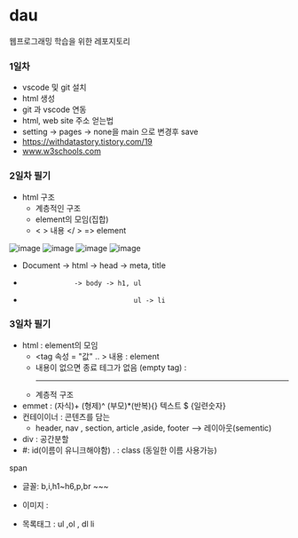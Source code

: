 # dau
웹프로그래밍 학습을 위한 레포지토리

### 1일차
- vscode 및 git 설치
- html 생성
- git 과 vscode 연동
- html, web site 주소 얻는법
- setting -> pages -> none을 main 으로 변경후 save
- https://withdatastory.tistory.com/19
- www.w3schools.com
### 2일차 필기
- html 구조
  - 계층적인 구조
  - element의 모임(집합)
  - < > 내용 </ > => element

![image](https://user-images.githubusercontent.com/97490561/190095663-9605aacb-d24d-42ba-8e50-23b6a9f5fa3f.png)
![image](https://user-images.githubusercontent.com/97490561/190095700-ac93137c-e7de-4060-95e9-c2590e9f455c.png)
![image](https://user-images.githubusercontent.com/97490561/190095831-4f91d8fa-ef5b-4049-88cd-e64996b7df7c.png)
![image](https://user-images.githubusercontent.com/97490561/190096523-26161330-c0b0-4289-bba8-348a7e6f0c7f.png)

- Document -> html -> head -> meta, title
-                  -> body -> h1, ul
-                                 ul -> li
### 3일차 필기
- html : element의 모임
  - <tag 속성 = "값" .. > 내용 </tag> : element
  - 내용이 없으면 종료 테그가 없음 (empty tag) : <br> <hr> <img><meta>
  - 계층적 구조
- emmet : (자식)+ (형제)^ (부모)*(반복){} 텍스트 $ {일련숫자}
- 컨테이이너 : 콘텐츠를 담는
  - header, nav , section, article ,aside, footer --> 레이아웃(sementic)
- div : 공간분할
- #: id(이름이 유니크해야함)     . : class (동일한 이름 사용가능)

 span

- 글꼴: b,i,h1~h6,p,br ~~~

- 이미지 : <img src=" "/>
- 목록태그 : ul ,ol , dl
             li

 
